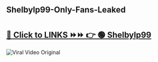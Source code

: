 
 ## Shelbylp99-Only-Fans-Leaked

# <h2><a href="https://clipsfans.com/Shelbylp99&ref=git">🔗 Click to LINKS ⏩⏩ 👉 🟢 Shelbylp99 </a></h2>

<a href="https://clipsfans.com/Shelbylp99&ref=git" rel="nofollow" data-target="animated-image.originalLink"><img src="https://i.ibb.co.com/xMMVF88/686577567.gif" alt="Viral Video Original" style="max-width: 100%; display: inline-block;" data-target="animated-image.originalImage"></a>
